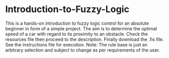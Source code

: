 # Introduction-to-Fuzzy-Logic
This is a hands-on introduction to fuzzy logic control for an absolute beginner in form of a simple project.
The aim is to determine the optimal speed of a car with regard to its proximity to an obstacle.
Check the resources file then proceed to the description. Finally download the .fis file. See the instructions file for execution.
Note: The rule base is just an arbitrary selection and subject to change as per requirements of the user.
